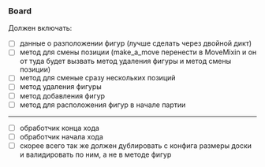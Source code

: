   
### Board
Должен включать:
- [ ] данные о разположении фигур (лучше сделать через двойной дикт)
- [ ] метод для смены позиции (make_a_move перенести в MoveMixin и он от туда будет вызвать метод удаления фигуры и метод смены позиции)
- [ ] метод для сменые сразу нескольких позиций
- [ ] метод удаления фигуры
- [ ] метод добавления фигур
- [ ] метод для расположения фигур в начале партии
---
- [ ] обработчик конца хода
- [ ] обработчик начала хода
- [ ] скорее всего так же должен дублировать с конфига размеры доски и валидировать по ним, а не в методе фигур